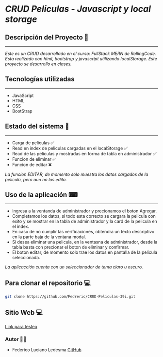 #  *CRUD Peliculas - Javascript y local storage* 



## Descripción del Proyecto 📃
<hr>

*Este es un CRUD desarrollado en el curso: FullStack MERN de RollingCode. Esta realizado con html, bootstrap y javascript utilizando localStorage. Este proyecto se desarrollo en clases.*


## Tecnologías utilizadas
<hr>

- JavaScript
- HTML
- CSS
- BootStrap
## Estado del sistema 🏥
<hr>

- Carga de peliculas ✅
- Read en index de peliculas cargadas en el localStorage ✅
- Read de las peliculas y mostradas en forma de tabla en administrador ✅
- Funcion de eliminar ✅
- Funcion de editar ❌

*La funcion EDITAR, de momento solo muestra los datos cargados de la pelicula, pero aun no los edita.*

## Uso de la aplicación ⌨
<hr>

- Ingresa a la ventanda de administrador y precionamos el boton Agregar.
- Completamos los datos, si todo esta correcto se cargara la pelicula con exito y se mostrar en la tabla de administrador y la card de la pelicula en el index.
- En caso de no cumplir las verificaciones, obtendra un texto descriptivo en la parte baja de la ventana modal.
- Si desea eliminar una pelicula, en la ventasna de administrador, desde la tabla basta con precionar el boton de eliminar y confirmar.
- El boton editar, de momento solo trae los datos en pantalla de la pelicula seleccionada.

*La aplicacción cuenta con un seleccionador de tema claro u oscuro.*

## Para clonar el repositorio 💻

```bash
git clone https://github.com/Fedreric/CRUD-Peliculas-39i.git
```

## Sitio Web 💻
[Link para testeo](crud-peliculas-39i-test.netlify.app)
### Autor 👨‍🦱

+ Federico Luciano Ledesma [GitHub](https://github.com/Fedreric)

